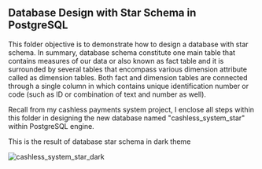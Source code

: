 ## Database Design with Star Schema in PostgreSQL

This folder objective is to demonstrate how to design a database with star schema. In summary, database schema constitute one main table that contains measures of our data or also known as
fact table and it is surrounded by several tables that encompass various dimension attribute called as dimension tables. Both fact and dimension tables are connected through a single column
in which contains unique identification number or code (such as ID or combination of text and number as well). 

Recall from my cashless payments system project, I enclose all steps within this folder in designing the new database named "cashless_system_star" within PostgreSQL engine.

This is the result of database star schema in dark theme

![cashless_system_star_dark](https://github.com/madisuryapr/Data-Analytics-by-Adisurya/assets/91768688/31333e6d-3932-4dd9-a1f9-cb5a299efc35)
